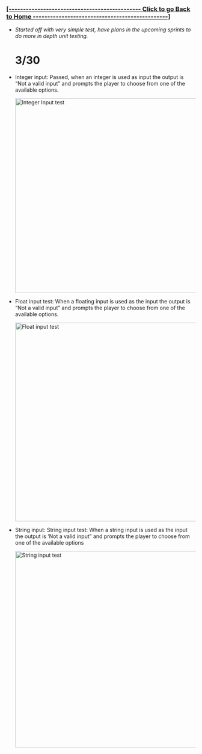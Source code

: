 ### **[ [---------------------------------------------- Click to go Back to Home -----------------------------------------------] ](https://github.com/Purolis/Agile-Group-Project)**


 - *Started off with very simple test, have plans in the upcoming sprints to do more in depth unit testing.*
   
   # 3/30
 - Integer input: Passed, when an integer is used as input the output is “Not a valid input” and prompts the player to choose from one of the available options.
   
   <img width="516" alt="Integer Input test" src="https://github.com/user-attachments/assets/a3188310-cf60-4030-a6aa-75ce28999717" />

 - Float input test: When a floating input is used as the input the output is “Not a valid input” and prompts the player to choose from one of the available options.

   <img width="527" alt="Float input test" src="https://github.com/user-attachments/assets/51c3a41b-a217-4439-8517-bd09a6c3a3dd" />

 - String input: String input test: When a string input is used as the input the output is ‘Not a valid input” and prompts the player to choose from one of the available options

   <img width="521" alt="String input test" src="https://github.com/user-attachments/assets/41a5a752-9862-40fa-9ae4-c5f630420ff2" />

